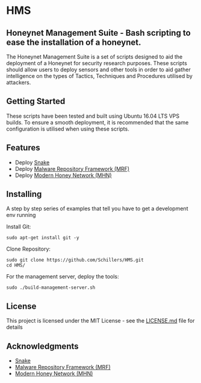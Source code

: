 # HMS
## Honeynet Management Suite - Bash scripting to ease the installation of a honeynet.

The Honeynet Management Suite is a set of scripts designed to aid the deployment of a Honeynet for security research purposes. These scripts should allow users to deploy sensors and other tools in order to aid gather intelligence on the types of Tactics, Techniques and Procedures utilised by attackers.

## Getting Started

These scripts have been tested and built using Ubuntu 16.04 LTS VPS builds. To ensure a smooth deployment, it is recommended that the same configuration is utilised when using these scripts.

## Features
* Deploy [Snake](https://github.com/countercept/snake)
* Deploy [Malware Repository Framework (MRF)](https://github.com/Tigzy/malware-repo)
* Deploy [Modern Honey Network (MHN)](https://github.com/threatstream/mhn)

## Installing

A step by step series of examples that tell you have to get a development env running

Install Git:

```
sudo apt-get install git -y

```

Clone Repository:
```
sudo git clone https://github.com/Schillers/HMS.git
cd HMS/
```

For the management server, deploy the tools:

```
sudo ./build-management-server.sh
```

## License

This project is licensed under the MIT License - see the [LICENSE.md](LICENSE.md) file for details

## Acknowledgments
* [Snake](https://github.com/countercept/snake)
* [Malware Repository Framework (MRF)](https://github.com/Tigzy/malware-repo)
* [Modern Honey Network (MHN)](https://github.com/threatstream/mhn)
